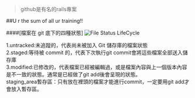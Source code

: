 >github是有名的rails專案

##U r the sum of all ur training!!

####[檔案在 git 底下的四種狀態]
![File Status LifeCycle](https://s3.amazonaws.com/media-p.slid.es/uploads/406442/images/3199193/687474703a2f2f6769742d73636d2e636f6d2f666967757265732f3138333333666967303230312d746e2e706e67.png "File Status LifeCycle")

1.untracked:未追蹤的，代表尚未被加入 Git 儲存庫的檔案狀態  
2.staged:等待被 commit 的，代表下次執行git commit會將這些檔案全部送入儲存庫  
3.modified:已修改的，代表檔案已經被編輯過，或是檔案內容與上一個版本內容是不一致的狀態。通常是已經做了git add後會呈現的狀態。  
staging_area暫存區：只有放在裡頭的檔案才能進行commit，一定要用git add才會放入暫存區。




